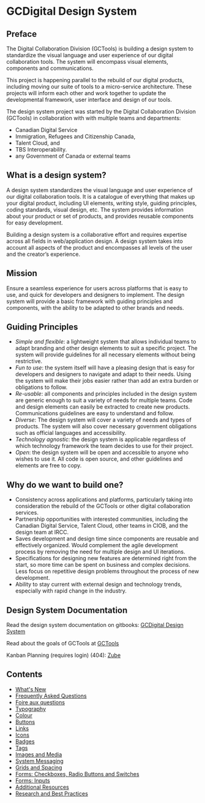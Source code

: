 # GCDigital Design System

## Preface

The Digital Collaboration Division \(GCTools\) is building a design system to standardize the visual language and user experience of our digital collaboration tools. The system will encompass visual elements, components and communications.

This project is happening parallel to the rebuild of our digital products, including moving our suite of tools to a micro-service architecture. These projects will inform each other and work together to update the developmental framework, user interface and design of our tools.

The design system project was started by the Digital Collaboration Division (GCTools) in collaboration with with multiple teams and departments:
* Canadian Digital Service
* Immigration, Refugees and Citizenship Canada, 
* Talent Cloud, and 
* TBS Interoperability.
* any Government of Canada or external teams

## What is a design system?

A design system standardizes the visual language and user experience of our digital collaboration tools. It is a catalogue of everything that makes up your digital product, including UI elements, writing style, guiding principles, coding standards, visual design, etc. The system provides information about your product or set of products, and provides reusable components for easy development.

Building a design system is a collaborative effort and requires expertise across all fields in web/application design. A design system takes into account all aspects of the product and encompasses all levels of the user and the creator’s experience. 

## Mission

Ensure a seamless experience for users across platforms that is easy to use, and quick for developers and designers to implement. The design system will provide a basic framework with guiding principles and components, with the ability to be adapted to other brands and needs. 

## Guiding Principles
* _Simple and flexible_: a lightweight system that allows individual teams to adapt branding and other design elements to suit a specific project. The system will provide guidelines for all necessary elements without being restrictive.
* _Fun to use_: the system itself will have a pleasing design that is easy for developers and designers to navigate and adapt to their needs. Using the system will make their jobs easier rather than add an extra burden or obligations to follow.
* _Re-usable_: all components and principles included in the design system are generic enough to suit a variety of needs for multiple teams. Code and design elements can easily be extracted to create new products. Communications guidelines are easy to understand and follow.
* _Diverse_: The design system will cover a variety of needs and types of products. The system will also cover necessary government obligations such as official languages and accessibility.
* _Technology agnostic_: the design system is applicable regardless of which technology framework the team decides to use for their project.
* _Open_: the design system will be open and accessible to anyone who wishes to use it. All code is open source, and other guidelines and elements are free to copy.

## Why do we want to build one? 

* Consistency across applications and platforms, particularly taking into consideration the rebuild of the GCTools or other digital collaboration services. 
* Partnership opportunities with interested communities, including the Canadian Digital Service, Talent Cloud, other teams in CIOB, and the design team at IRCC. 
* Saves development and design time since components are reusable and effectively organized. Would complement the agile development process by removing the need for multiple design and UI iterations.  
* Specifications for designing new features are determined right from the start, so more time can be spent on business and complex decisions. Less focus on repetitive design problems throughout the process of new development. 
* Ability to stay current with external design and technology trends, especially with rapid change in the industry. 

## Design System Documentation

Read the design system documentation on gitbooks: [GCDigital Design System](https://gctools-outilsgc.gitbooks.io/-gcdigital-design-system/content/)

Read about the goals of GCTools at [GCTools](https://www.canada.ca/en/treasury-board-secretariat/campaigns/gctools-hackathon/gctools.html)

Kanban Planning \(requires login\) \(404\): [Zube](https://zube.io/tbs-sct/design-system/w/main-workspace/kanban )

## Contents

* [What's New](whats-new.md)
* [Frequently Asked Questions](frequently-asked-questions.md)
* [Foire aux questions](foire-aux-questions.md)
* [Typography](typography.md)
* [Colour](colour.md)
* [Buttons](buttons.md)
* [Links](links.md)
* [Icons](iconography.md)
* [Badges](badges.md)
* [Tags](tags.md)
* [Images and Media](images-and-media.md)
* [System Messaging](system-messaging.md)
* [Grids and Spacing](grids-and-spacing.md)
* [Forms: Checkboxes, Radio Buttons and Switches](forms-checkboxes-radio-buttons-and-switches.md)
* [Forms: Inputs](forms-inputs.md)
* [Additional Resources](additional-resources.md)
* [Research and Best Practices](research-and-best-practices.md)
